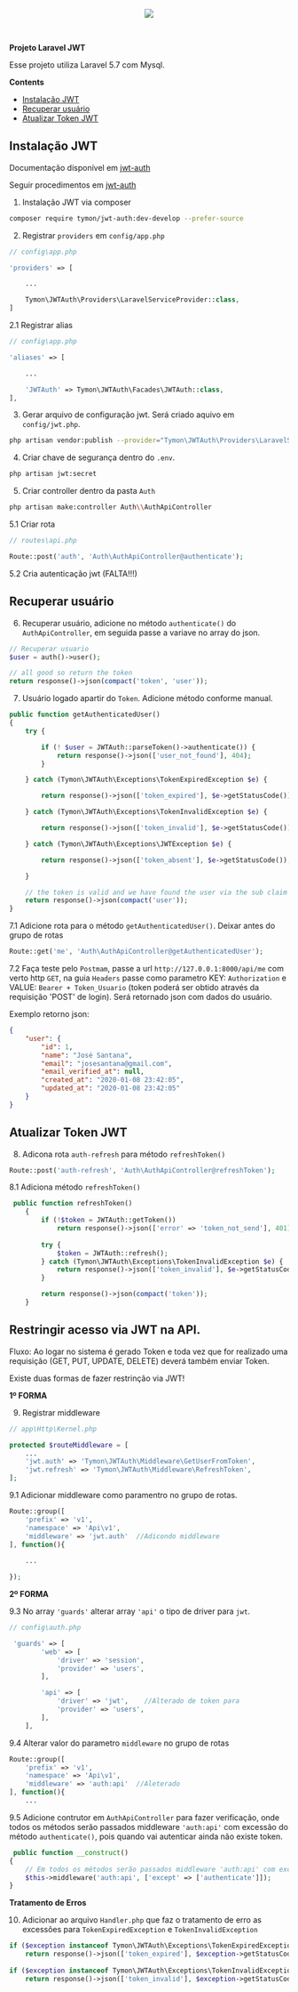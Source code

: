 
<p align="center"><img src="https://laravel.com/assets/img/components/logo-laravel.svg"></p>

<br>

**Projeto Laravel JWT**

Esse projeto utiliza Laravel 5.7 com Mysql.

**Contents**

- [Instalação JWT](#Instalação-JWT)
- [Recuperar usuário](#Recuperar-usuário)
- [Atualizar Token JWT](#Atualizar-Token-JWT)

## Instalação JWT

Documentação disponível em [jwt-auth](https://github.com/tymondesigns/jwt-auth)

Seguir procedimentos em [jwt-auth](https://jwt-auth.readthedocs.io/en/develop/)

1. Instalação JWT via composer
```bash
composer require tymon/jwt-auth:dev-develop --prefer-source
```
2. Registrar `providers` em  `config/app.php`
```php
// config\app.php

'providers' => [

    ...

    Tymon\JWTAuth\Providers\LaravelServiceProvider::class,
]
```

2.1 Registrar alias
```php
// config\app.php

'aliases' => [

    ...

    'JWTAuth' => Tymon\JWTAuth\Facades\JWTAuth::class,
],    
```

3. Gerar arquivo de configuração jwt. Será criado aquivo em `config/jwt.php`.
```bash
php artisan vendor:publish --provider="Tymon\JWTAuth\Providers\LaravelServiceProvider"
```

4. Criar chave de segurança dentro do `.env`.
```bash
php artisan jwt:secret
```

5. Criar controller dentro da pasta `Auth`
```bash
php artisan make:controller Auth\\AuthApiController
```

5.1 Criar rota
```php
// routes\api.php

Route::post('auth', 'Auth\AuthApiController@authenticate');
```

5.2 Cria autenticação jwt (FALTA!!!)


## Recuperar usuário

6. Recuperar usuário, adicione no método `authenticate()` do `AuthApiController`, em seguida passe a variave no array do json.
```php
// Recuperar usuario
$user = auth()->user();

// all good so return the token
return response()->json(compact('token', 'user'));
```

7. Usuário logado apartir do `Token`. Adicione método conforme manual.
```php
public function getAuthenticatedUser()
{
    try {

        if (! $user = JWTAuth::parseToken()->authenticate()) {
            return response()->json(['user_not_found'], 404);
        }

    } catch (Tymon\JWTAuth\Exceptions\TokenExpiredException $e) {

        return response()->json(['token_expired'], $e->getStatusCode());

    } catch (Tymon\JWTAuth\Exceptions\TokenInvalidException $e) {

        return response()->json(['token_invalid'], $e->getStatusCode());

    } catch (Tymon\JWTAuth\Exceptions\JWTException $e) {

        return response()->json(['token_absent'], $e->getStatusCode());

    }

    // the token is valid and we have found the user via the sub claim
    return response()->json(compact('user'));
}
```

7.1 Adicione rota para o método `getAuthenticatedUser()`. Deixar antes do grupo de rotas
```php
Route::get('me', 'Auth\AuthApiController@getAuthenticatedUser');
```
7.2 Faça teste pelo `Postmam`, passe a url `http://127.0.0.1:8000/api/me` com verto http `GET`, na guia `Headers` passe como parametro KEY: `Authorization` e VALUE: `Bearer + Token_Usuario` (token poderá ser obtido através da requisição 'POST' de login). Será retornado json com dados do usuário.

Exemplo retorno json:
```json
{
    "user": {
        "id": 1,
        "name": "José Santana",
        "email": "josesantana@gmail.com",
        "email_verified_at": null,
        "created_at": "2020-01-08 23:42:05",
        "updated_at": "2020-01-08 23:42:05"
    }
}
```
## Atualizar Token JWT

8. Adicona rota `auth-refresh` para método `refreshToken()`
```php
Route::post('auth-refresh', 'Auth\AuthApiController@refreshToken');
```

8.1 Adiciona método `refreshToken()`
```php
 public function refreshToken()
    {
        if (!$token = JWTAuth::getToken()) 
            return response()->json(['error' => 'token_not_send'], 401);
        
        try {
            $token = JWTAuth::refresh();
        } catch (Tymon\JWTAuth\Exceptions\TokenInvalidException $e) {
            return response()->json(['token_invalid'], $e->getStatusCode());
        }

        return response()->json(compact('token'));
    }
```

## Restringir acesso via JWT na API.

Fluxo: Ao logar no sistema é gerado Token e toda vez que for realizado uma requisição (GET, PUT, UPDATE, DELETE) deverá também enviar Token.

Existe duas formas de fazer restrinção via JWT!

**1º FORMA**

9. Registrar middleware
```php
// app\Http\Kernel.php

protected $routeMiddleware = [
	...
	'jwt.auth' => 'Tymon\JWTAuth\Middleware\GetUserFromToken',
	'jwt.refresh' => 'Tymon\JWTAuth\Middleware\RefreshToken',
];
```

9.1 Adicionar middleware como paramentro no grupo de rotas.
```php
Route::group([
    'prefix' => 'v1', 
    'namespace' => 'Api\v1', 
    'middleware' => 'jwt.auth'  //Adicondo middleware
], function(){
    
    ... 

});
```

**2º FORMA**

9.3 No array `'guards'` alterar array `'api'` o tipo de driver para `jwt`. 
```php
// config\auth.php

 'guards' => [
        'web' => [
            'driver' => 'session',
            'provider' => 'users',
        ],

        'api' => [
            'driver' => 'jwt',    //Alterado de token para 
            'provider' => 'users',
        ],
    ],

```

9.4 Alterar valor do parametro `middleware` no grupo de rotas
```php
Route::group([
    'prefix' => 'v1', 
    'namespace' => 'Api\v1', 
    'middleware' => 'auth:api'  //Aleterado 
], function(){
    ...
```

9.5 Adicione contrutor em `AuthApiController` para fazer verificação, onde todos os métodos serão passados middleware `'auth:api'` com excessão do método `authenticate()`, pois quando vai autenticar ainda não existe token.
```php
 public function __construct()
{
    // Em todos os métodos serão passados middleware 'auth:api' com excessão do método authenticate()
    $this->middleware('auth:api', ['except' => ['authenticate']]);
}
```

**Tratamento de Erros**

10. Adicionar ao arquivo `Handler.php` que faz o tratamento de erro as excessões para `TokenExpiredException` e `TokenInvalidException`

```php
if ($exception instanceof Tymon\JWTAuth\Exceptions\TokenExpiredException)
    return response()->json(['token_expired'], $exception->getStatusCode());
        
if ($exception instanceof Tymon\JWTAuth\Exceptions\TokenInvalidException)
    return response()->json(['token_invalid'], $exception->getStatusCode());
```